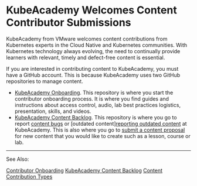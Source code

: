 # KubeAcademy Welcomes Content Contributor Submissions 

KubeAcademy from VMware welcomes content contributions from Kubernetes experts in the Cloud Native and Kubernetes communities. With Kubernetes technology always evolving, the need to continually provide learners with relevant, timely and defect-free content is essential.

If you are interested in contributing content to KubeAcademy, you must have a GitHub account. This is because KubeAcademy uses two GitHub repositories to manage content. 

- [KubeAcademy Onboarding](https://github.com/kube-academy/onboarding). This repository is where you start the contributor onboarding process. It is where you find guides and instructions about access control, audio, lab best practices logistics, presentation, skills, and videos.  
- [KubeAcademy Content Backlog](https://github.com/kube-academy/backlog/issues). This repository is where you go to report [content bugs](https://github.com/kube-academy/onboarding/blob/main/templates/defect.md) or [outdated content][reporting outdated content](https://github.com/kube-academy/onboarding/blob/main/templates/update-course.md) at KubeAcademy. This is also where you go to [submit a content proposal](https://github.com/kube-academy/backlog/issues) for new content that you would like to create such as a lesson, course or lab.

----
See Also:

[Contributor Onboarding](contributors-guide/contributor-onboarding)
[KubeAcademy Content Backlog](contributors-guide/contributors-backlog)
[Content Contribution Types](contributor's-guide/ways-to-contribute-content.md)


